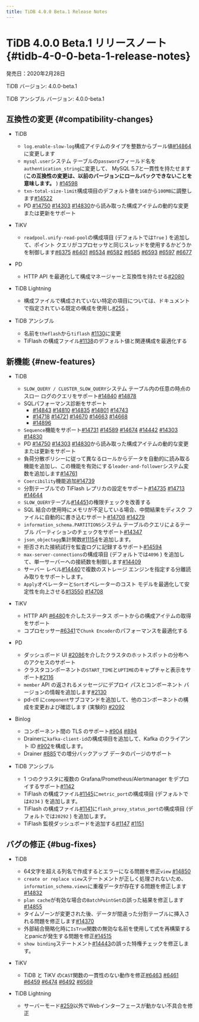```yaml
---
title: TiDB 4.0.0 Beta.1 Release Notes
---
```


# TiDB 4.0.0 Beta.1 リリースノート {#tidb-4-0-0-beta-1-release-notes}

発売日：2020年2月28日

TiDB バージョン: 4.0.0-beta.1

TiDB アンシブル バージョン: 4.0.0-beta.1

## 互換性の変更 {#compatibility-changes}

-   TiDB
    -   `log.enable-slow-log`構成アイテムのタイプを整数からブール値[#14864](https://github.com/pingcap/tidb/pull/14864)に変更します
    -   `mysql.user`システム テーブルの`password`フィールド名を`authentication_string`に変更して、 MySQL 5.7と一貫性を持たせます (**この互換性の変更は、以前のバージョンにロールバックできないことを意味します。** ) [#14598](https://github.com/pingcap/tidb/pull/14598)
    -   `txn-total-size-limit`構成項目のデフォルト値を`1GB`から`100MB`に調整します[#14522](https://github.com/pingcap/tidb/pull/14522)
    -   PD [#14750](https://github.com/pingcap/tidb/pull/14750) [#14303](https://github.com/pingcap/tidb/pull/14303) [#14830](https://github.com/pingcap/tidb/pull/14830)から読み取った構成アイテムの動的な変更または更新をサポート

-   TiKV
    -   `readpool.unify-read-pool`の構成項目 (デフォルトでは`True` ) を追加して、ポイント クエリがコプロセッサと同じスレッドを使用するかどうかを制御します[#6375](https://github.com/tikv/tikv/pull/6375) [#6401](https://github.com/tikv/tikv/pull/6401) [#6534](https://github.com/tikv/tikv/pull/6534) [#6582](https://github.com/tikv/tikv/pull/6582) [#6585](https://github.com/tikv/tikv/pull/6585) [#6593](https://github.com/tikv/tikv/pull/6593) [#6597](https://github.com/tikv/tikv/pull/6597) [#6677](https://github.com/tikv/tikv/pull/6677)

-   PD
    -   HTTP API を最適化して構成マネージャーと互換性を持たせる[#2080](https://github.com/pingcap/pd/pull/2080)

-   TiDB Lightning
    -   構成ファイルで構成されていない特定の項目については、ドキュメントで指定されている既定の構成を使用し[#255](https://github.com/pingcap/tidb-lightning/pull/255) 。

-   TiDB アンシブル
    -   名前を`theflash`から`tiflash` [#1130](https://github.com/pingcap/tidb-ansible/pull/1130)に変更
    -   TiFlash の構成ファイル[#1138](https://github.com/pingcap/tidb-ansible/pull/1138)のデフォルト値と関連構成を最適化する

## 新機能 {#new-features}

-   TiDB
    -   `SLOW_QUERY / CLUSTER_SLOW_QUERY`システム テーブル内の任意の時点のスロー ログのクエリをサポート[#14840](https://github.com/pingcap/tidb/pull/14840) [#14878](https://github.com/pingcap/tidb/pull/14878)
    -   SQLパフォーマンス診断をサポート
        -   [#14843](https://github.com/pingcap/tidb/pull/14843) [#14810](https://github.com/pingcap/tidb/pull/14810) [#14835](https://github.com/pingcap/tidb/pull/14835) [#14801](https://github.com/pingcap/tidb/pull/14801) [#14743](https://github.com/pingcap/tidb/pull/14743)
        -   [#14718](https://github.com/pingcap/tidb/pull/14718) [#14721](https://github.com/pingcap/tidb/pull/14721) [#14670](https://github.com/pingcap/tidb/pull/14670) [#14663](https://github.com/pingcap/tidb/pull/14663) [#14668](https://github.com/pingcap/tidb/pull/14668)
        -   [#14896](https://github.com/pingcap/tidb/pull/14896)
    -   `Sequence`機能をサポート[#14731](https://github.com/pingcap/tidb/pull/14731) [#14589](https://github.com/pingcap/tidb/pull/14589) [#14674](https://github.com/pingcap/tidb/pull/14674) [#14442](https://github.com/pingcap/tidb/pull/14442) [#14303](https://github.com/pingcap/tidb/pull/14303) [#14830](https://github.com/pingcap/tidb/pull/14830)
    -   PD [#14750](https://github.com/pingcap/tidb/pull/14750) [#14303](https://github.com/pingcap/tidb/pull/14303) [#14830](https://github.com/pingcap/tidb/pull/14830)から読み取った構成アイテムの動的な変更または更新をサポート
    -   負荷分散ポリシーに従って異なるロールからデータを自動的に読み取る機能を追加し、この機能を有効にする`leader-and-follower`システム変数を追加します[#14761](https://github.com/pingcap/tidb/pull/14761)
    -   `Coercibility`機能追加[#14739](https://github.com/pingcap/tidb/pull/14739)
    -   分割テーブルでの TiFlash レプリカの設定をサポート[#14735](https://github.com/pingcap/tidb/pull/14735) [#14713](https://github.com/pingcap/tidb/pull/14713) [#14644](https://github.com/pingcap/tidb/pull/14644)
    -   `SLOW_QUERY`テーブル[#14451](https://github.com/pingcap/tidb/pull/14451)の権限チェックを改善する
    -   SQL 結合の使用時にメモリが不足している場合、中間結果をディスク ファイルに自動的に書き込むサポート[#14708](https://github.com/pingcap/tidb/pull/14708) [#14279](https://github.com/pingcap/tidb/pull/14279)
    -   `information_schema.PARTITIONS`システム テーブルのクエリによるテーブル パーティションのチェックをサポート[#14347](https://github.com/pingcap/tidb/pull/14347)
    -   `json_objectagg`集計関数[#11154](https://github.com/pingcap/tidb/pull/11154)を追加します。
    -   拒否された接続試行を監査ログに記録するサポート[#14594](https://github.com/pingcap/tidb/pull/14594)
    -   `max-server-connections`の構成項目 (デフォルトでは`4096` ) を追加して、単一サーバーへの接続数を制御します[#14409](https://github.com/pingcap/tidb/pull/14409)
    -   サーバー レベル[#14440](https://github.com/pingcap/tidb/pull/14440)で複数のストレージ エンジンを指定する分離読み取りをサポートします。
    -   `Apply`オペレーターと`Sort`オペレーターのコスト モデルを最適化して安定性を向上させる[#13550](https://github.com/pingcap/tidb/pull/13550) [#14708](https://github.com/pingcap/tidb/pull/14708)

-   TiKV
    -   HTTP API [#6480](https://github.com/tikv/tikv/pull/6480)を介したステータス ポートからの構成アイテムの取得をサポート
    -   コプロセッサー[#6341](https://github.com/tikv/tikv/pull/6341)で`Chunk Encoder`のパフォーマンスを最適化する

-   PD
    -   ダッシュボード UI [#2086](https://github.com/pingcap/pd/pull/2086)を介したクラスタのホットスポットの分布へのアクセスのサポート
    -   クラスタコンポーネントの`START_TIME`と`UPTIME`のキャプチャと表示をサポート[#2116](https://github.com/pingcap/pd/pull/2116)
    -   `member` API の返されるメッセージにデプロイ パスとコンポーネント バージョンの情報を追加します[#2130](https://github.com/pingcap/pd/pull/2130)
    -   pd-ctl に`component`サブコマンドを追加して、他のコンポーネントの構成を変更および確認します (実験的) [#2092](https://github.com/pingcap/pd/pull/2092)

-   Binlog
    -   コンポーネント間の TLS のサポート[#904](https://github.com/pingcap/tidb-binlog/pull/904) [#894](https://github.com/pingcap/tidb-binlog/pull/894)
    -   Drainerに`kafka-client-id`の構成項目を追加して、Kafka のクライアント ID [#902](https://github.com/pingcap/tidb-binlog/pull/902)を構成します。
    -   Drainer [#885](https://github.com/pingcap/tidb-binlog/pull/885)での増分バックアップ データのパージのサポート

-   TiDB アンシブル
    -   1 つのクラスタに複数の Grafana/Prometheus/Alertmanager をデプロイするサポート[#1142](https://github.com/pingcap/tidb-ansible/pull/1142)
    -   TiFlash の構成ファイル[#1145](https://github.com/pingcap/tidb-ansible/pull/1145)に`metric_port`の構成項目 (デフォルトでは`8234` ) を追加します。
    -   TiFlash の構成ファイル[#1141](https://github.com/pingcap/tidb-ansible/pull/1141)に`flash_proxy_status_port`の構成項目 (デフォルトでは`20292` ) を追加します。
    -   TiFlash 監視ダッシュボードを追加する[#1147](https://github.com/pingcap/tidb-ansible/pull/1147) [#1151](https://github.com/pingcap/tidb-ansible/pull/1151)

## バグの修正 {#bug-fixes}

-   TiDB
    -   64文字を超える列名で作成するとエラーになる問題を修正`view` [#14850](https://github.com/pingcap/tidb/pull/14850)
    -   `create or replace view`ステートメントが正しく処理されないため、 `information_schema.views`に重複データが存在する問題を修正します[#14832](https://github.com/pingcap/tidb/pull/14832)
    -   `plan cache`が有効な場合の`BatchPointGet`の誤った結果を修正します[#14855](https://github.com/pingcap/tidb/pull/14855)
    -   タイムゾーンが変更された後、データが間違った分割テーブルに挿入される問題を修正します[#14370](https://github.com/pingcap/tidb/pull/14370)
    -   外部結合簡略化時に`IsTrue`関数の無効な名前を使用して式を再構築するとpanicが発生する問題を修正[#14515](https://github.com/pingcap/tidb/pull/14515)
    -   `show binding`ステートメント[#14443](https://github.com/pingcap/tidb/pull/14443)の誤った特権チェックを修正します。

-   TiKV
    -   TiDB と TiKV の`CAST`関数の一貫性のない動作を修正[#6463](https://github.com/tikv/tikv/pull/6463) [#6461](https://github.com/tikv/tikv/pull/6461) [#6459](https://github.com/tikv/tikv/pull/6459) [#6474](https://github.com/tikv/tikv/pull/6474) [#6492](https://github.com/tikv/tikv/pull/6492) [#6569](https://github.com/tikv/tikv/pull/6569)

-   TiDB Lightning
    -   サーバーモード[#259](https://github.com/pingcap/tidb-lightning/pull/259)以外でWebインターフェースが動かない不具合を修正
